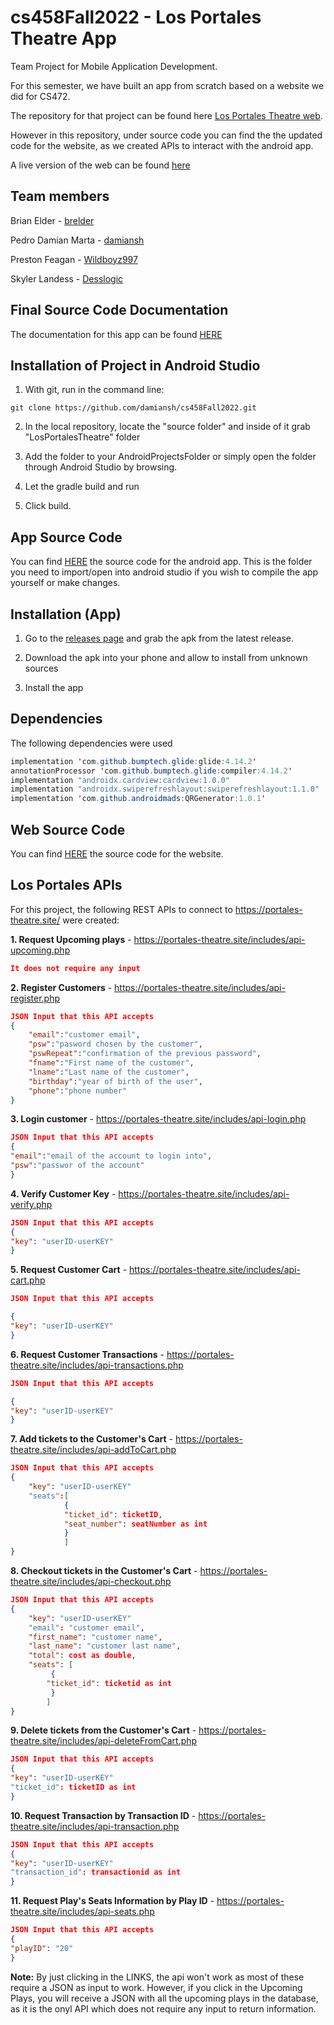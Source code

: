 
  

# cs458Fall2022 - Los Portales Theatre App

  

Team Project for Mobile Application Development.

  

  

For this semester, we have built an app from scratch based on a website we did for CS472.

  

  

The repository for that project can be found here [Los Portales Theatre web](https://github.com/damiansh/Project-Theater).

  

  

However in this repository, under source code you can find the the updated code for the website, as we created APIs to interact with the android app.

  

  

A live version of the web can be found [here](https://portales-theatre.site/)

  

  

## Team members

  

Brian Elder - [brelder](https://github.com/brelder)

  

  

Pedro Damian Marta - [damiansh](https://github.com/damiansh)

  

  

Preston Feagan - [Wildboyz997](https://github.com/Wildboyz997)

  

  

Skyler Landess - [Desslogic](https://github.com/Desslogic)

  

  

## Final Source Code Documentation

  

The documentation for this app can be found [HERE](https://damiansh.github.io/enmu/CS458/LosPortalesTheatreApp/javadoc/com/example/losportalestheatre/package-summary.html)

  

## Installation of Project in Android Studio

  

1. With git, run in the command line:

```commandline
git clone https://github.com/damiansh/cs458Fall2022.git
```

2. In the local repository, locate the "source folder" and inside of it grab "LosPortalesTheatre" folder

  

3. Add the folder to your AndroidProjectsFolder or simply open the folder through Android Studio by browsing.

  

4. Let the gradle build and run

  

5. Click build.

  

## App Source Code

  

You can find [HERE](https://github.com/damiansh/cs458Fall2022/tree/main/source%20code/LosPortalesTheatre) the source code for the android app. This is the folder you need to import/open into android studio if you wish to compile the app yourself or make changes.

  
  

## Installation (App)

  

1. Go to the [releases page](https://github.com/damiansh/cs458Fall2022/releases) and grab the apk from the latest release.

  

2. Download the apk into your phone and allow to install from unknown sources

  

3. Install the app

  

## Dependencies

  

The following dependencies were used

```JAVA
implementation 'com.github.bumptech.glide:glide:4.14.2'
annotationProcessor 'com.github.bumptech.glide:compiler:4.14.2'
implementation "androidx.cardview:cardview:1.0.0"
implementation "androidx.swiperefreshlayout:swiperefreshlayout:1.1.0"
implementation 'com.github.androidmads:QRGenerator:1.0.1'
```
  

## Web Source Code

  

You can find [HERE](https://github.com/damiansh/cs458Fall2022/tree/main/source%20code/LosPortalesTheatreWeb) the source code for the website.

  

## Los Portales APIs

  

For this project, the following REST APIs to connect to https://portales-theatre.site/ were created:

  

  

<strong>1. Request Upcoming plays</strong> - https://portales-theatre.site/includes/api-upcoming.php

  

```JSON
It does not require any input
```

  

<strong>2. Register Customers</strong> - https://portales-theatre.site/includes/api-register.php

  

```JSON
JSON Input that this API accepts
{   
    "email":"customer email",
    "psw":"pasword chosen by the customer",
    "pswRepeat":"confirmation of the previous password",
    "fname":"First name of the customer",
    "lname":"Last name of the customer",
    "birthday":"year of birth of the user",
    "phone":"phone number"
}
```

  

<strong>3. Login customer</strong> - https://portales-theatre.site/includes/api-login.php

```JSON
JSON Input that this API accepts
{
"email":"email of the account to login into",
"psw":"passwor of the account"
}
```

  

<strong>4. Verify Customer Key</strong> - https://portales-theatre.site/includes/api-verify.php

  
```JSON
JSON Input that this API accepts
{
"key": "userID-userKEY"
}
```

  

<strong>5. Request Customer Cart</strong> - https://portales-theatre.site/includes/api-cart.php

```JSON
JSON Input that this API accepts

{
"key": "userID-userKEY"
}

```
  

<strong>6. Request Customer Transactions</strong> - https://portales-theatre.site/includes/api-transactions.php


```JSON
JSON Input that this API accepts

{
"key": "userID-userKEY"
}
```


<strong>7. Add tickets to the Customer's Cart</strong> - https://portales-theatre.site/includes/api-addToCart.php

  
```JSON
JSON Input that this API accepts
{
    "key": "userID-userKEY"
    "seats":[
            {
            "ticket_id": ticketID,
            "seat_number": seatNumber as int
            }
            ]
}
```

  
<strong>8. Checkout tickets in the Customer's Cart</strong> - https://portales-theatre.site/includes/api-checkout.php

  
```JSON
JSON Input that this API accepts
{
	"key": "userID-userKEY"
	"email": "customer email",
	"first_name": "customer name",
	"last_name": "customer last name",
	"total": cost as double,
	"seats": [
		 {
		"ticket_id": ticketid as int
		 }
		]
}
```

 
<strong>9. Delete tickets from the Customer's Cart</strong> - https://portales-theatre.site/includes/api-deleteFromCart.php

```JSON
JSON Input that this API accepts
{
"key": "userID-userKEY"
"ticket_id": ticketID as int
}
```

  

<strong>10. Request Transaction by Transaction ID</strong> - https://portales-theatre.site/includes/api-transaction.php

```JSON
JSON Input that this API accepts
{
"key": "userID-userKEY"
"transaction_id": transactionid as int
}
```


<strong>11. Request Play's Seats Information by Play ID</strong> - https://portales-theatre.site/includes/api-seats.php

  
```JSON
JSON Input that this API accepts
{
"playID": "20"
}
```
  

<strong>Note:</strong> By just clicking in the LINKS, the api won't work as most of these require a JSON as input to work. However, if you click in the Upcoming Plays, you will receive a JSON with all the upcoming plays in the database, as it is the onyl API which does not require any input to return information.